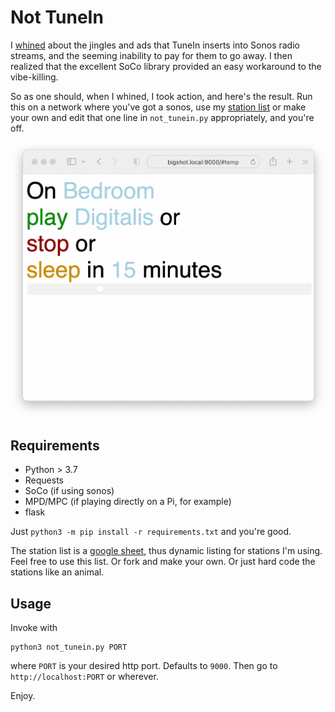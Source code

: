 # Not TuneIn

I [whined](https://twitter.com/steingart/status/1555191526229266438) about the jingles and ads that TuneIn inserts into Sonos radio streams, and the seeming inability to pay for them to go away. I then realized that the excellent SoCo library provided an easy workaround to the vibe-killing. 

So as one should, when I whined, I took action, and here's the result. Run this on a network where you've got a sonos, use my [station list](https://docs.google.com/spreadsheets/d/1eCQ94Ur71X0C5-EoPVfuTXJH6f3zYkt1pFmO2872eVs/edit#gid=0) or make your own and edit that one line in `not_tunein.py` appropriately, and you're off.

![not_tunein](not_tunein.gif)

## Requirements
- Python > 3.7
- Requests 
- SoCo  (if using sonos)
- MPD/MPC (if playing directly on a Pi, for example)
- flask


Just `python3 -m pip install -r requirements.txt` and you're good.

The station list is a [google sheet](https://docs.google.com/spreadsheets/d/1eCQ94Ur71X0C5-EoPVfuTXJH6f3zYkt1pFmO2872eVs/), thus dynamic listing for stations I'm using. Feel free to use this list. Or fork and make your own. Or just hard code the stations like an animal.

## Usage
Invoke with 
```
python3 not_tunein.py PORT
```
where `PORT` is your desired http port. Defaults to `9000`. Then go to `http://localhost:PORT` or wherever. 

Enjoy.
